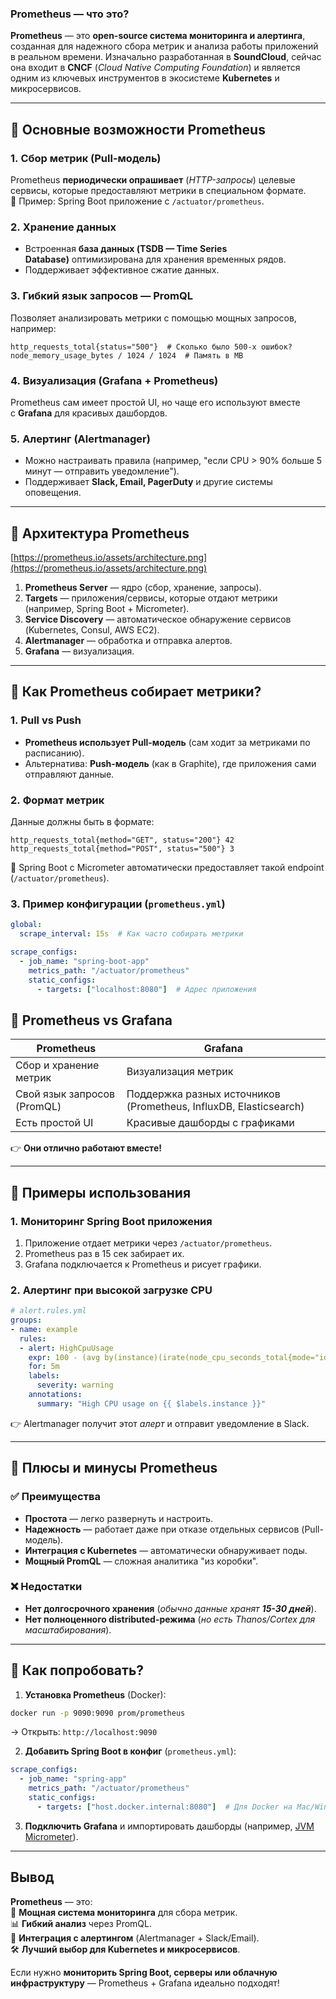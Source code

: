 ### **Prometheus — что это?**

**Prometheus** — это **open-source система мониторинга и алертинга**, созданная для надежного сбора метрик и анализа работы приложений в реальном времени. Изначально разработанная в **SoundCloud**, сейчас она входит в **CNCF** (*Cloud Native Computing Foundation*) и является одним из ключевых инструментов в экосистеме **Kubernetes** и микросервисов.

---
## 🔹 **Основные возможности Prometheus**

### 1. **Сбор метрик (Pull-модель)**
Prometheus **периодически опрашивает** (*HTTP-запросы*) целевые сервисы, которые предоставляют метрики в специальном формате.  
📌 Пример: Spring Boot приложение с `/actuator/prometheus`.

### 2. **Хранение данных**
- Встроенная **база данных (TSDB — Time Series Database)** оптимизирована для хранения временных рядов.    
- Поддерживает эффективное сжатие данных.    

### 3. **Гибкий язык запросов — PromQL**
Позволяет анализировать метрики с помощью мощных запросов, например:
```promql
http_requests_total{status="500"}  # Сколько было 500-х ошибок?
node_memory_usage_bytes / 1024 / 1024  # Память в MB
```

### 4. **Визуализация (Grafana + Prometheus)**
Prometheus сам имеет простой UI, но чаще его используют вместе с **Grafana** для красивых дашбордов.

### 5. **Алертинг (Alertmanager)**
- Можно настраивать правила (например, "если CPU > 90% больше 5 минут — отправить уведомление").    
- Поддерживает **Slack, Email, PagerDuty** и другие системы оповещения.    

---
## 🔹 **Архитектура Prometheus**

[https://prometheus.io/assets/architecture.png](https://prometheus.io/assets/architecture.png)

1. **Prometheus Server** — ядро (сбор, хранение, запросы).    
2. **Targets** — приложения/сервисы, которые отдают метрики (например, Spring Boot + Micrometer).    
3. **Service Discovery** — автоматическое обнаружение сервисов (Kubernetes, Consul, AWS EC2).    
4. **Alertmanager** — обработка и отправка алертов.    
5. **Grafana** — визуализация.    

---
## 🔹 **Как Prometheus собирает метрики?**

### 1. **Pull vs Push**
- **Prometheus использует Pull-модель** (сам ходит за метриками по расписанию).    
- Альтернатива: **Push-модель** (как в Graphite), где приложения сами отправляют данные.    

### 2. **Формат метрик**
Данные должны быть в формате:
```plaintext
http_requests_total{method="GET", status="200"} 42
http_requests_total{method="POST", status="500"} 3
```
📌 Spring Boot с Micrometer автоматически предоставляет такой endpoint (`/actuator/prometheus`).

### 3. **Пример конфигурации** (`prometheus.yml`)
```yaml
global:
  scrape_interval: 15s  # Как часто собирать метрики

scrape_configs:
  - job_name: "spring-boot-app"
    metrics_path: "/actuator/prometheus"
    static_configs:
      - targets: ["localhost:8080"]  # Адрес приложения
```

## 🔹 **Prometheus vs Grafana**

|**Prometheus**|**Grafana**|
|---|---|
|Сбор и хранение метрик|Визуализация метрик|
|Свой язык запросов (PromQL)|Поддержка разных источников (Prometheus, InfluxDB, Elasticsearch)|
|Есть простой UI|Красивые дашборды с графиками|
👉 **Они отлично работают вместе!**

---
## 🔹 **Примеры использования**

### 1. **Мониторинг Spring Boot приложения**

1. Приложение отдает метрики через `/actuator/prometheus`.    
2. Prometheus раз в 15 сек забирает их.    
3. Grafana подключается к Prometheus и рисует графики.    

### 2. **Алертинг при высокой загрузке CPU**
```yaml
# alert.rules.yml
groups:
- name: example
  rules:
  - alert: HighCpuUsage
    expr: 100 - (avg by(instance)(irate(node_cpu_seconds_total{mode="idle"}[5m])) * 100) > 80
    for: 5m
    labels:
      severity: warning
    annotations:
      summary: "High CPU usage on {{ $labels.instance }}"
```
👉 Alertmanager получит этот *алерт* и отправит уведомление в Slack.

---
## 🔹 **Плюсы и минусы Prometheus**

### ✅ **Преимущества**
- **Простота** — легко развернуть и настроить.    
- **Надежность** — работает даже при отказе отдельных сервисов (Pull-модель).    
- **Интеграция с Kubernetes** — автоматически обнаруживает поды.    
- **Мощный PromQL** — сложная аналитика "из коробки".    

### ❌ **Недостатки**
- **Нет долгосрочного хранения** (*обычно данные хранят **15-30 дней***).    
- **Нет полноценного distributed-режима** (*но есть Thanos/Cortex для масштабирования*).    

---
## 🔹 **Как попробовать?**

1. **Установка Prometheus** (Docker):
```bash
docker run -p 9090:9090 prom/prometheus
```
→ Открыть: `http://localhost:9090`

2. **Добавить Spring Boot в конфиг** (`prometheus.yml`):
```yaml
scrape_configs:
  - job_name: "spring-app"
    metrics_path: "/actuator/prometheus"
    static_configs:
      - targets: ["host.docker.internal:8080"]  # Для Docker на Mac/Windows
```

3. **Подключить Grafana** и импортировать дашборды (например, [JVM Micrometer](https://grafana.com/grafana/dashboards/4701)).

---
## **Вывод**

**Prometheus** — это:  
🚀 **Мощная система мониторинга** для сбора метрик.  
📊 **Гибкий анализ** через PromQL.  
🔔 **Интеграция с алертингом** (Alertmanager + Slack/Email).  
🛠 **Лучший выбор для Kubernetes и микросервисов**.

Если нужно **мониторить Spring Boot, серверы или облачную инфраструктуру** — Prometheus + Grafana идеально подходят!








